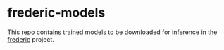 # frederic-models

This repo contains trained models to be downloaded for inference in the [frederic](https://github.com/zylamarek/frederic) project.

